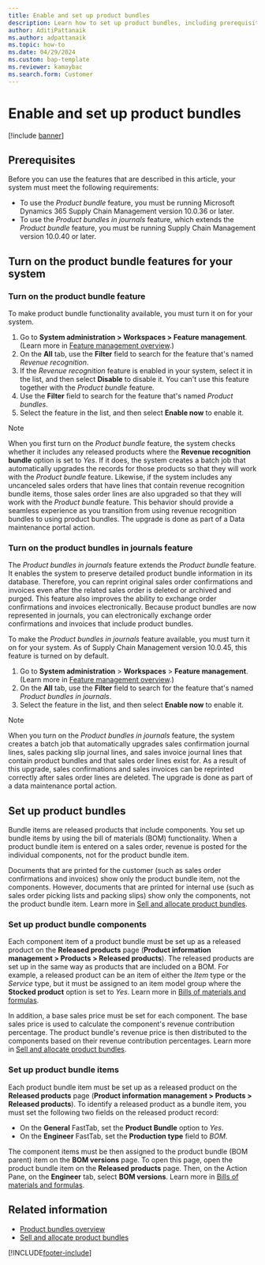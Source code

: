 ```yaml
---
title: Enable and set up product bundles 
description: Learn how to set up product bundles, including prerequisites and an outline on toggling product bundle features for your system.
author: AditiPattanaik
ms.author: adpattanaik
ms.topic: how-to
ms.date: 04/29/2024
ms.custom: bap-template
ms.reviewer: kamaybac
ms.search.form: Customer
---
```


# Enable and set up product bundles

[!include [banner](../includes/banner.md)]

## Prerequisites

Before you can use the features that are described in this article, your system must meet the following requirements:

- To use the *Product bundle* feature, you must be running Microsoft Dynamics 365 Supply Chain Management version 10.0.36 or later.
- To use the *Product bundles in journals* feature, which extends the *Product bundle* feature, you must be running Supply Chain Management version 10.0.40 or later.

## Turn on the product bundle features for your system

### Turn on the product bundle feature

To make product bundle functionality available, you must turn it on for your system.

1. Go to **System administration \> Workspaces \> Feature management**. (Learn more in [Feature management overview](../../fin-ops-core/fin-ops/get-started/feature-management/feature-management-overview.md).)
1. On the **All** tab, use the **Filter** field to search for the feature that's named *Revenue recognition*.
1. If the *Revenue recognition* feature is enabled in your system, select it in the list, and then select **Disable** to disable it. You can't use this feature together with the *Product bundle* feature.
1. Use the **Filter** field to search for the feature that's named *Product bundles*.
1. Select the feature in the list, and then select **Enable now** to enable it.

> [!NOTE]
> When you first turn on the *Product bundle* feature, the system checks whether it includes any released products where the **Revenue recognition bundle** option is set to *Yes*. If it does, the system creates a batch job that automatically upgrades the records for those products so that they will work with the *Product bundle* feature. Likewise, if the system includes any uncanceled sales orders that have lines that contain revenue recognition bundle items, those sales order lines are also upgraded so that they will work with the *Product bundle* feature. This behavior should provide a seamless experience as you transition from using revenue recognition bundles to using product bundles. The upgrade is done as part of a Data maintenance portal action.

### Turn on the product bundles in journals feature

The *Product bundles in journals* feature extends the *Product bundle* feature. It enables the system to preserve detailed product bundle information in its database. Therefore, you can reprint original sales order confirmations and invoices even after the related sales order is deleted or archived and purged. This feature also improves the ability to exchange order confirmations and invoices electronically. Because product bundles are now represented in journals, you can electronically exchange order confirmations and invoices that include product bundles.

To make the *Product bundles in journals* feature available, you must turn it on for your system. As of Supply Chain Management version 10.0.45, this feature is turned on by default.

1. Go to **System administration** \> **Workspaces** \> **Feature management**. (Learn more in [Feature management overview](../../fin-ops-core/fin-ops/get-started/feature-management/feature-management-overview.md).)
1. On the **All** tab, use the **Filter** field to search for the feature that's named *Product bundles in journals*.
1. Select the feature in the list, and then select **Enable now** to enable it.

> [!NOTE]
> When you turn on the *Product bundles in journals* feature, the system creates a batch job that automatically upgrades sales confirmation journal lines, sales packing slip journal lines, and sales invoice journal lines that contain product bundles and that sales order lines exist for. As a result of this upgrade, sales confirmations and sales invoices can be reprinted correctly after sales order lines are deleted. The upgrade is done as part of a data maintenance portal action.

## Set up product bundles

Bundle items are released products that include components. You set up bundle items by using the bill of materials (BOM) functionality. When a product bundle item is entered on a sales order, revenue is posted for the individual components, not for the product bundle item.

Documents that are printed for the customer (such as sales order confirmations and invoices) show only the product bundle item, not the components. However, documents that are printed for internal use (such as sales order picking lists and packing slips) show only the components, not the product bundle item. Learn more in [Sell and allocate product bundles](product-bundles-use.md).

### Set up product bundle components

Each component item of a product bundle must be set up as a released product on the **Released products** page (**Product information management \> Products \> Released products**). The released products are set up in the same way as products that are included on a BOM. For example, a released product can be an item of either the *Item* type or the *Service* type, but it must be assigned to an item model group where the **Stocked product** option is set to *Yes*. Learn more in [Bills of materials and formulas](../production-control/bill-of-material-bom.md).

In addition, a base sales price must be set for each component. The base sales price is used to calculate the component's revenue contribution percentage. The product bundle's revenue price is then distributed to the components based on their revenue contribution percentages. Learn more in [Sell and allocate product bundles](product-bundles-use.md).

### Set up product bundle items

Each product bundle item must be set up as a released product on the **Released products** page (**Product information management \> Products \> Released products**). To identify a released product as a bundle item, you must set the following two fields on the released product record:

- On the **General** FastTab, set the **Product Bundle** option to *Yes*.
- On the **Engineer** FastTab, set the **Production type** field to *BOM*.

The component items must be then assigned to the product bundle (BOM parent) item on the **BOM versions** page. To open this page, open the product bundle item on the **Released products** page. Then, on the Action Pane, on the **Engineer** tab, select **BOM versions**. Learn more in [Bills of materials and formulas](../production-control/bill-of-material-bom.md).

## Related information

- [Product bundles overview](product-bundles-overview.md)
- [Sell and allocate product bundles](product-bundles-use.md)

[!INCLUDE[footer-include](../../includes/footer-banner.md)]
